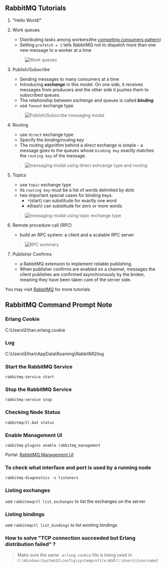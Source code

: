 ## RabbitMQ Tutorials
1. "Hello World!"
2. Work queues
    * Distributing tasks among workers(the [competing consumers pattern][3])
    * Setting `prefetch = 1` tells RabbitMQ not to dispatch more than one new message to a worker at a time
    > ![Work queues](https://www.rabbitmq.com/img/tutorials/prefetch-count.png)
3. Publish/Subscribe
    * Sending messages to many consumers at a time
    * Introducing ***exchange*** in this model. On one side, it receives messages from producers and the other side it pushes them to  subscribed queues.
    * The relationship between *exchange* and queues is called ***binding***
    * use `fanout` exchange type
    > ![Publish/Subscribe messaging modal](https://www.rabbitmq.com/img/tutorials/python-three-overall.png)
4. Routing
    * use `direct` exchange type
    * Specify the *binding/routing key*
    * The routing algorithm behind a *direct* exchange is simple - a message goes to the queues whose `binding key` exactly matches the `routing key` of the message.
    
    > ![messaging modal using direct exhcange type and routing](https://www.rabbitmq.com/img/tutorials/python-four.png)

5. Topics
    * use `topic` exchange type
    * its `routing key` must be a list of words delimited by *dots*
    * two important special cases for
    binding keys:
        * `*`(start) can substitude for exactly one word
        * `#`(hash) can substitude for zero or more words
    > ![messaging modal using topic exchange type](https://www.rabbitmq.com/img/tutorials/python-five.png)

6. Remote procedure call (RPC)
    * build an RPC system: a client and a scalable RPC server
    > ![RPC summary](https://www.rabbitmq.com/img/tutorials/python-six.png)

7. Publisher Confirms
    * a RabbitMQ extension to implement reliable publishing.
    * When publisher confirms are enabled on a channel, messages the client publishes are confirmed asynchronously by the broker, meaning they have been taken care of the server side.
    





You may visit [RabbitMQ][2] for more tutorials

## RabbitMQ Command Prompt Note

### Erlang Cookie
C:\Users\Ethan.erlang.cookie

### Log
C:\Users\Ethan\AppData\Roaming\RabbitMQ\log

### Start the RabbitMQ Service
`rabbitmq-service start`

### Stop the RabbitMQ Service
`rabbitmq-service stop`

### Checking Node Status
`rabbitmqctl.bat status`

### Enable Management UI
`rabbitmq-plugins enable rabbitmq_management`

Portal: [RabbitMQ Management UI][1]

### To check what interface and port is used by a running node
`rabbitmq-diagnostics -s listeners`

### Listing exchanges
use `rabbitmaqctl list_exchanges` to list the exchanges on the server

### Listing bindings
use `rabbitmqctl list_bindings` to list existing bindings

### How to solve "TCP connection succeeded but Erlang distribution failed" ?
>Make sure the same `.erlang.cookie` file is being used in `C:\Windows\System32\config\systemprofile` and `C:\Users\{username}`




<!-- URL HERE -->
[1]: http://localhost:15672/
[2]: https://www.rabbitmq.com/tutorials/tutorial-two-dotnet.html
[3]: https://www.enterpriseintegrationpatterns.com/patterns/messaging/CompetingConsumers.html

